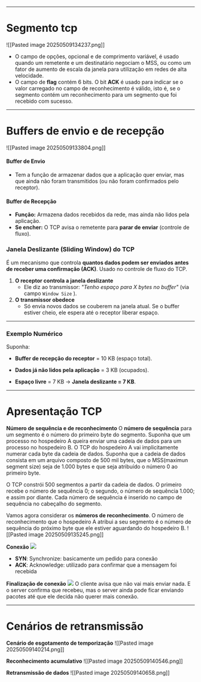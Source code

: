 

---
# Segmento tcp
![[Pasted image 20250509134237.png]]

- O campo de opções, opcional e de comprimento variável, é usado quando um remetente e um destinatário negociam o MSS, ou como um fator de aumento de escala da janela para utilização em redes de alta velocidade. 
- O campo de **flag** contém 6 bits. O bit **ACK** é usado para indicar se o valor carregado no campo de reconhecimento é válido, isto é, se o segmento contém um reconhecimento para um segmento que foi recebido com sucesso. 

---
# **Buffers de envio e de recepção**
![[Pasted image 20250509133804.png]]
#### **Buffer de Envio** 
- Tem a função de armazenar dados que a aplicação quer enviar, mas que ainda não foram transmitidos (ou não foram confirmados pelo receptor).
#### **Buffer de Recepção**
- **Função:** Armazena dados recebidos da rede, mas ainda não lidos pela aplicação. 
- **Se encher:** O TCP avisa o remetente para **parar de enviar** (controle de fluxo).
### **Janela Deslizante (Sliding Window) do TCP**
É um mecanismo que controla **quantos dados podem ser enviados antes de receber uma confirmação (ACK)**. Usado no controle de fluxo do TCP.

1. **O receptor controla a janela deslizante**    
    - Ele diz ao transmissor: _"Tenho espaço para X bytes no buffer"_ (via campo `Window Size` ).
2. **O transmissor obedece**
    - Só envia novos dados se couberem na janela atual. Se o buffer estiver cheio, ele espera até o receptor liberar espaço.

---
### **Exemplo Numérico**

Suponha:

- **Buffer de recepção do receptor** = 10 KB (espaço total).
    
- **Dados já não lidos pela aplicação** = 3 KB (ocupados).
    
- **Espaço livre** = 7 KB → **Janela deslizante = 7 KB**.

---
# Apresentação TCP

**Número de sequência e de reconhecimento**
O **número de sequência** para um segmento é o número do primeiro byte do segmento. Suponha que um processo no hospedeiro A queira enviar uma cadeia de dados para um processo no hospedeiro B. O TCP do hospedeiro A vai implicitamente numerar cada byte da cadeia de dados. Suponha que a cadeia de dados consista em um arquivo composto de 500 mil bytes, que o MSS(maximun segment size) seja de 1.000 bytes e que seja atribuído o número 0 ao primeiro byte.

O TCP constrói 500 segmentos a partir da cadeia de dados. O primeiro recebe o número de sequência 0; o segundo, o número de sequência 1.000; e assim por diante. Cada número de sequência é inserido no campo de sequência no cabeçalho do segmento. 

Vamos agora considerar os **números de reconhecimento**. O número de reconhecimento que o hospedeiro A atribui a seu segmento é o número de sequência do próximo byte que ele estiver aguardando do hospedeiro B.
![[Pasted image 20250509135245.png]]

**Conexão**
![](https://lh7-rt.googleusercontent.com/docsz/AD_4nXcgpiDavS7LfwXV22ihWijvZYhrty_8AA8D21QLJ2QHzwtTIgY-Lq6BNCHsH5j2elmZWCQxrWjsIALs5-z2Yg_ZKl7XZHVCvteH6WMcqGSiXIyKpPx9lZlmNENNBp-jnqqSI5nN?key=HrOhHC0_-ked6RNCpQ0o3PZn)
- **SYN**: Synchronize: basicamente um pedido para conexão
- **ACK**: Acknowledge: utilizado para confirmar que a mensagem foi recebida

**Finalização de conexão**
![](https://lh7-rt.googleusercontent.com/docsz/AD_4nXfwbd7HwmpbmP9PEwLkcUElrWyP_aTmex_rQ7sATRmDbv98rJbmcw9fBbwYqCTnyOv55iUgdcs9rX6dUkpnPBv7055BKlupdyiF3yOg71HMI9LISZWXl9XzTMf2vLgBeAhqROittA?key=HrOhHC0_-ked6RNCpQ0o3PZn)
O cliente avisa que não vai mais enviar nada. E o server confirma que recebeu, mas o server ainda pode ficar enviando pacotes até que ele decida não querer mais conexão.

---

# Cenários de retransmissão

**Cenário de esgotamento de temporização**
![[Pasted image 20250509140214.png]]

**Reconhecimento acumulativo**
![[Pasted image 20250509140546.png]]

**Retransmissão de dados**
![[Pasted image 20250509140658.png]]

